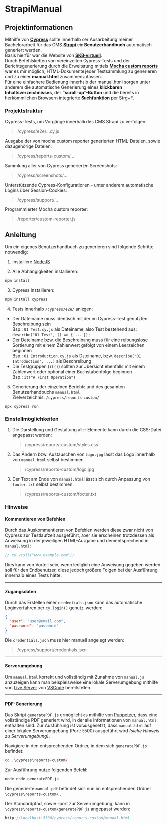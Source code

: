 # StrapiManual

## Projektinformationen

Mithilfe von **[Cypress](https://www.cypress.io/)** sollte innerhalb der Ausarbeitung meiner Bachelorarbeit für das CMS **[Strapi](https://strapi.io/)** ein **Benutzerhandbuch** automatisch generiert werden.  
Basis hierfür war die Website von **[SKB-virtuell](https://skb-virtuell.de/)**.  
Durch Befehlsketten von vereinzelten Cypress-Tests und der Berichtsgenerierung durch die Erweiterung mittels **[Mocha custom reports](https://mochajs.org/api/)** war es mir möglich, HTML-Dokumente jeder Testsammlung zu generieren und zu einer **manual.html** zusammenzufassen.  
Für eine einfachere Bedienung innerhalb der manual.html sorgen unter anderem die automatische Generierung eines **klickbaren Inhaltsverzeichnisses**, der **"scroll-up"-Button** und die bereits in herkömmlichen Browsern integrierte **Suchfunktion** per Strg+F.

### Projektstruktur

Cypress-Tests, um Vorgänge innerhalb des CMS Strapi zu verfolgen:

> /cypress/e2e/...cy.js

Ausgabe der von mocha custom reporter generierten HTML-Dateien, sowie dazugehörige Dateien:

> /cypress/reports-custom/...

Sammlung aller von Cypress generierten Screenshots:

> /cypress/screenshots/...

Unterstützende Cypress-Konfigurationen - unter anderem automatische Logins über Session-Cookies:

> /cypress/support/...

Programmierter Mocha custom reporter:

> /reporter/custom-reporter.js

## Anleitung

Um ein eigenes Benutzerhandbuch zu generieren sind folgende Schritte notwendig:

1. Installiere [NodeJS](https://nodejs.org/)

2. Alle Abhängigkeiten installieren:

```bash
npm install
```

3. Cypress installieren:

```bash
npm install cypress
```

4. Tests innerhalb `/cypress/e2e/` anlegen:

- Der Dateiname muss identisch mit der im Cypress-Test genutzten Beschreibung sein  
  Bsp.: `01 Test.cy.js` als Dateiname, also Test bestehend aus: `describe("01 Test", () => { ... });`
- Der Dateiname bzw. die Beschreibung muss für eine reibungslose Sortierung mit einem Zahlenwert gefolgt von einem Leerzeichen beginnen  
  Bsp.: `01 Introduction.cy.js` als Dateiname, bzw. `describe("01 Introduction", ...)` als Beschreibung
- Die Testgruppen (`it()`) sollten zur Übersicht ebenfalls mit einem Zahlenwert oder optional einer Buchstabenfolge beginnen  
  Bsp.: `it("A First Operation")`

5. Generierung der einzelnen Berichte und des gesamten Benutzerhandbuchs `manual.html`  
   Zielverzeichnis: `/cypress/reports-custom/`

```bash
npx cypress run
```

### Einstellmöglichkeiten

1. Die Darstellung und Gestaltung aller Elemente kann durch die CSS-Datei angepasst werden:

   > /cypress/reports-custom/styles.css

2. Das Ändern bzw. Austauschen von `logo.jpg` lässt das Logo innerhalb von `manual.html` selbst bestimmen:

   > /cypress/reports-custom/logo.jpg

3. Der Text am Ende von `manual.html` lässt sich durch Anpassung von `footer.txt` selbst bestimmen:
   > /cypress/reports-custom/footer.txt

### Hinweise

#### Kommentieren von Befehlen

Durch das Auskommentieren von Befehlen werden diese zwar nicht von Cypress zur Testlaufzeit ausgeführt, aber sie erscheinen trotzdessen als Anweisung in der jeweiligen HTML-Ausgabe und dementsprechend in `manual.html`:

```javascript
// cy.visit("www.example.com");
```

Dies kann von Vorteil sein, wenn lediglich eine Anweisung gegeben werden soll für den Endbenutzer, diese jedoch größere Folgen bei der Ausführung innerhalb eines Tests hätte.

---

#### Zugangsdaten

Durch das Erstellen einer `credentials.json` kann das automatische Loginverfahren per `cy.login()` genutzt werden:

```json
{
  "user": "user@email.com",
  "password": "password"
}
```

Die `credentials.json` muss hier manuell angelegt werden:

> /cypress/support/credentials.json

---

#### Serverumgebung

Um `manual.html` korrekt und vollständig mit Zunahme von `manual.js` anzuzeigen kann man beispielsweise eine lokale Serverumgebung mithilfe von [Live Server](https://marketplace.visualstudio.com/items?itemName=ritwickdey.LiveServer) von [VSCode](https://code.visualstudio.com/) bereitstellen.

---

#### PDF-Generierung

Das Skript `generatePDF.js` ermöglicht es mithilfe von [Puppeteer](https://pptr.dev/), dass eine vollständige PDF generiert wird, in der alle Informationen von `manual.html` enthalten sind. Zur Ausführung ist vorausgesetzt, dass `manual.html` auf einer lokalen Serverumgebung (Port: 5500) ausgeführt wird _(siehe Hinweis zu Serverumgebung)_.

Navigiere in den entsprechenden Ordner, in dem sich `generatePDF.js` befindet:

```bash
cd .\cypress\reports-custom\
```

Zur Ausführung nutze folgenden Befehl:

```bash
node node generatePDF.js
```

Die generierte `manual.pdf` befindet sich nun im entsprechenden Ordner `\cypress\reports-custom\` .

Der Standardpfad, sowie -port zur Serverumgebung, kann in `\cypress\reports-custom\generatePDF.js` angepasst werden:

```javascript
http://localhost:5500/cypress/reports-custom/manual.html
```
